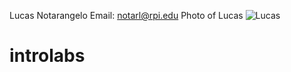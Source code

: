 Lucas Notarangelo
Email: notarl@rpi.edu
Photo of Lucas ![Lucas](~/Desktop/lucasphoto.jpg)
# introlabs
